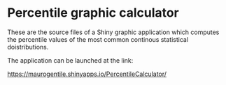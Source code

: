Percentile graphic calculator
============


These are the source files of a Shiny graphic 
application which computes the percentile values 
of the most common continous statistical doistributions.

The application can be launched at the link:

https://maurogentile.shinyapps.io/PercentileCalculator/
